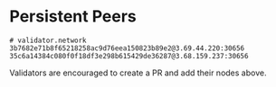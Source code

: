 # Persistent Peers

```
# validator.network
3b7682e71b8f65218258ac9d76eea150823b89e2@3.69.44.220:30656
35c6a14384c080f0f18df3e298b615429de36287@3.68.159.237:30656
```

Validators are encouraged to create a PR and add their nodes above.